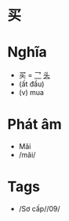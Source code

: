 # 买

# Nghĩa
* 买 = [乛](乛.md) [头](头.md)
* (ất đầu)
* (v) mua

# Phát âm
* Mǎi
*  /mãi/

# Tags
* /Sơ cấp//09/

<script>window.HANZI_FIELD='买';</script>

